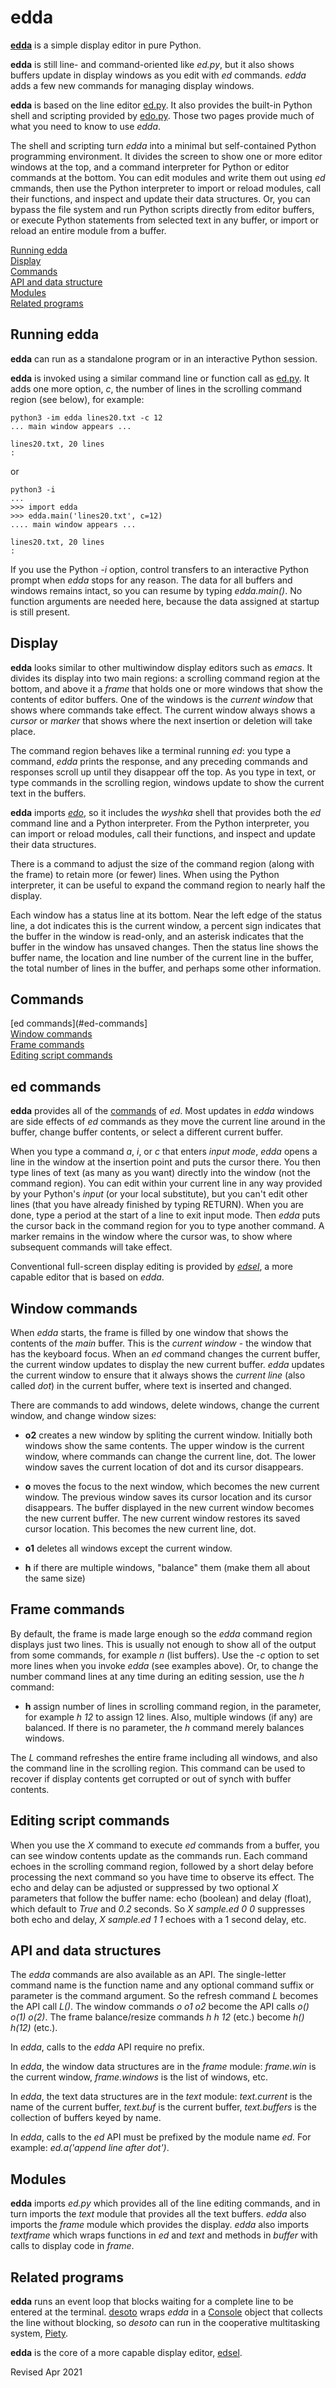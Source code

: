 
edda
=====

**[edda](edda.py)** is a simple display editor in pure Python.

**edda** is still line- and command-oriented like *ed.py*,
but it also shows buffers update in display windows as
you edit with *ed* commands. *edda* adds a few new commands
for managing display windows.

**edda** is  based on the line editor [ed.py](ed.md).
It also provides the built-in Python shell and scripting provided
by [edo.py](../editors/edo.md).  Those two pages
provide much of what you need to know to use *edda*.

The shell and scripting turn *edda* into a minimal but self-contained
Python programming environment.  It divides the screen
to show one or more editor windows at the top, and a
command interpreter for Python or editor commands at the
bottom.  You can edit modules and
write them out using *ed* cmmands, then use the
Python interpreter to import or reload modules, call their functions,
and inspect and update their data structures.
Or, you can bypass the file system and run
Python scripts directly from editor buffers, or execute Python
statements from selected text in any buffer, or import or reload
an entire module from a buffer.

[Running edda](#Running-edda)  
[Display](#Display)  
[Commands](#Commands)  
[API and data structure](#API-and-data-structures)  
[Modules](#Modules)  
[Related programs](#Related-programs)

## Running edda ##

**edda** can run as a standalone program or in an interactive Python session.

**edda** is invoked using a similar command line or function call as
[ed.py](ed.md).  It adds one more option, *c*, the number of lines in
the scrolling command region (see below), for example:

    python3 -im edda lines20.txt -c 12
    ... main window appears ...

    lines20.txt, 20 lines
    :

or

    python3 -i
    ...
    >>> import edda
    >>> edda.main('lines20.txt', c=12)
    .... main window appears ...

    lines20.txt, 20 lines
    :

If you use the Python *-i* option, control transfers to an interactive
Python prompt when *edda* stops for any reason.  The data for all buffers and
windows remains intact, so you can resume by typing *edda.main()*.
No function arguments
are needed here, because the data assigned at startup is still present.

## Display ##

**edda** looks similar to other multiwindow display editors such as
*emacs*.  It divides its display into two main regions: a scrolling
command region at the bottom, and above it a *frame* that holds one
or more windows that show the contents of editor buffers.
One of the windows is the *current window* that shows where commands
take effect.  The current window always shows a *cursor* or *marker* that
shows where the next insertion or deletion will take place.

The command region behaves like a terminal running *ed*: you type a
command, *edda* prints the response, and any preceding commands and
responses scroll up until they disappear off the top.
As you type in text, or type commands in the scrolling region, windows
update to show the current text in the buffers.

**edda** imports *[edo](edo.md)*, so it includes the *wyshka* shell
that provides both the *ed* command line and a Python interpreter.
From the Python interpreter, you can
import or reload modules, call their functions,
and inspect and update their data structures.

There is a command to adjust the size of the command region (along with the
frame) to retain more (or fewer) lines.  When using the Python
interpreter, it can be useful to expand the command region to
nearly half the display.

Each window has a status line at its bottom.  Near the left edge of
the status line, a dot indicates this is the current window, a percent sign
indicates that the buffer in the window is read-only, and an asterisk
indicates that the buffer in the window has unsaved changes.   Then the
status line shows the buffer name, the location and line
number of the current line in the buffer, the total number of
lines in the buffer, and perhaps some other information.

## Commands ##

[ed commands](#ed-commands]  
[Window commands](#Window-commands)  
[Frame commands](#Frame-commands)  
[Editing script commands](#Editing-script-commands)  

## ed commands ##

**edda** provides all of the [commands](ed.txt) of *ed*.  Most
updates in *edda* windows are side effects of *ed* commands as they
move the current line around in the buffer, change buffer contents, or
select a different current buffer.

When you type a command *a*, *i*, or *c* that enters *input mode*,
*edda* opens a line in the window at the insertion point and puts the
cursor there.  You then type lines of text (as many as you want)
directly into the window (not the command region).  You can edit
within your current line in any way provided by your Python's
*input* (or your local substitute), but you can't edit other lines
(that you have already finished by typing RETURN).  When you are done,
type a period at the start of a line to exit input mode.  Then *edda*
puts the cursor back in the command region for you to type another
command.  A marker remains in the window where the cursor was, to show
where subsequent commands will take effect.

Conventional full-screen display editing is provided by *[edsel](edsel.md)*,
a more capable editor that is based on *edda*.

## Window commands ##

When *edda* starts, the frame is filled by one window that shows the
contents of the *main* buffer.  This is the *current window* - the
window that has the keyboard focus.  When an *ed* command changes the
current buffer, the current window updates to display the new current
buffer.  *edda* updates the current window to ensure that it always
shows the *current line* (also called *dot*) in the current buffer,
where text is inserted and changed.

There are commands to add windows, delete windows, change the
current window, and change window sizes:

- **o2** creates a new window by spliting the current window.  Initially
   both windows show the same contents.  The upper window is the current
   window, where commands can change the current line, dot.  The lower
   window saves the current location of dot and its cursor disappears.

- **o** moves the focus to the next window, which becomes the new
    current window.  The previous window saves its cursor location and
    its cursor disappears.  The buffer displayed in the new current
    window becomes the new current buffer.  The new current window
    restores its saved cursor location.  This becomes the new current
    line, dot.

- **o1** deletes all windows except the current window.

- **h** if there are multiple windows, "balance" them (make them all
    about the same size)

## Frame commands ##

By default, the frame is made large enough so the *edda* command region 
displays just two lines.  This
is usually not enough to show all of the output from some commands,
for example *n* (list buffers).  Use the *-c* option to set more lines
when you invoke *edda* (see examples above).  Or, to change the
number command lines at any time during an editing session, use the *h*
command:

- **h** assign number of lines in scrolling command region, in the parameter,
  for example *h 12* to assign 12 lines.  Also, multiple windows (if any)
  are balanced.  If there is no parameter, the *h* command merely balances
  windows.

The *L* command refreshes the entire frame including all windows, and
also the command line in the scrolling region.  This command can be
used to recover if display contents get corrupted or out of synch with
buffer contents.

## Editing script commands ##

When you use the *X* command to execute *ed* commands from a buffer,
you can see window contents update as the commands run.  Each command
echoes in the scrolling command region, followed by a short delay before
processing the next command so
you have time to observe its effect.  The echo and delay can be adjusted or
suppressed by two optional *X* parameters that follow the buffer name:
echo (boolean) and delay (float), which default to *True* and *0.2*
seconds.  So *X sample.ed 0 0* suppresses both echo and delay,
*X sample.ed 1 1* echoes with a 1 second delay, etc.

## API and data structures ##

The *edda* commands are also available as an API.  The single-letter
command name is the function name and any optional command suffix or
parameter is the command argument.  So the refresh command *L*
becomes the API call *L()*.  The window commands *o* *o1* *o2*
become the API calls *o()* *o(1)* *o(2)*.  The frame balance/resize commands
*h* *h 12* (etc.) become *h()* *h(12)* (etc.).

In *edda*, calls to the *edda* API require no prefix.

In *edda*, the window data structures are in the *frame* module:
*frame.win* is the current window, *frame.windows* is the list
of windows, etc.

In *edda*, the text data structures are in the *text* module:
*text.current* is the name of the current buffer, *text.buf* is the current
buffer, *text.buffers* is the collection of buffers keyed by name.

In *edda*, calls to the *ed* API must be prefixed by
the module name *ed.*  For example: *ed.a('append line after dot')*.

## Modules ##

**edda** imports *ed.py* which provides all of the line editing commands,
and in turn imports the *text* module that provides all the text buffers.
*edda* also imports the *frame* module which provides the display.  *edda*
also imports *textframe* which wraps functions in *ed* and *text* and
methods in *buffer* with calls to display code in *frame*.

## Related programs ##

**edda** runs an event loop that blocks waiting for a complete line
to be entered at the terminal.
[desoto](desoto.py) wraps *edda* in a [Console](../console/README.md)
object that collects the line without blocking,
so *desoto* can run in the cooperative multitasking system,
[Piety](../piety/README.md).

**edda** is the core of a more capable display editor, [edsel](edsel.md).

Revised Apr 2021

